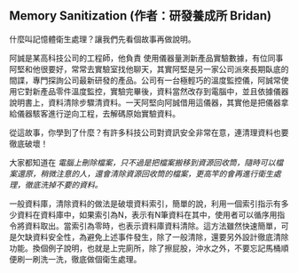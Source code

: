## Memory Sanitization (作者：研發養成所 Bridan)

什麼叫記憶體衛生處理？讓我們先看個故事再做說明。

阿誠是某高科技公司的工程師，他負責
使用儀器量測新產品實驗數據，有位同事阿堅和他很要好，常常去實驗室找他聊天，其實阿堅是另一家公司派來長期臥底的間諜，專門探詢公司最新研發的產品。公司有一台極輕巧的溫度監控儀，阿誠常使用它對新產品零件溫度監控，實驗完畢後，資料當然改存到電腦中，並且依據儀器說明書上，資料清除步驟清資料。一天阿堅向阿誠借用這儀器，其實他是把儀器拿給儀器駭客進行逆向工程，去解碼原始實驗資料。

從這故事，你學到了什麼？有許多科技公司對資訊安全非常在意，連清理資料也要徹底破壞！

大家都知道在 *電腦上刪除檔案，只不過是把檔案搬移到資源回收筒，隨時可以檔案還原，稍微注意的人，還會清除資源回收筒的檔案，更高竿的會再進行衛生處理，徹底洗掉不要的資料。*

一般資料庫，清除資料的做法是破壞資料索引，簡單的說，利用一個索引指示有多少資料在資料庫中，如果索引為N，表示有N筆資料在其中，使用者可以循序用指令將資料取出。當索引為零時，也表示資料庫資料清除。這方法雖然快速簡單，可是欠缺資料安全性，為避免上述事件發生，除了一般清除，還要另外設計徹底清除功能。換個例子說明，也就是上完廁所，除了擦屁股，沖水之外，不要忘記馬桶順便刷一刷洗一洗，徹底做個衛生處理。

